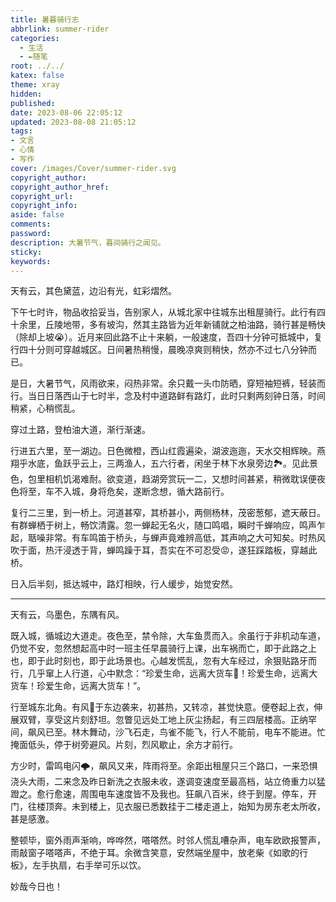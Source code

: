 ```yaml
---
title: 暑暮骑行志
abbrlink: summer-rider
categories:
  - 生活
  - ✒️随笔
root: ../../
katex: false
theme: xray
hidden: 
published: 
date: 2023-08-06 22:05:12
updated: 2023-08-08 21:05:12
tags:
- 文言
- 心情
- 写作
cover: /images/Cover/summer-rider.svg
copyright_author:
copyright_author_href:
copyright_url:
copyright_info:
aside: false
comments:
password:
description: 大暑节气，暮间骑行之闻见。
sticky:
keywords:
---
```


天有云，其色黛蓝，边沿有光，虹彩熠然。

下午七时许，物品收拾妥当，告别家人，从城北家中往城东出租屋骑行。此行有四十余里，丘陵地带，多有坡沟，然其主路皆为近年新铺就之柏油路，骑行甚是畅快（除却上坡😭）。近月来回此路不止十来躺，一般速度，吾四十分钟可抵城中，复行四十分则可穿越城区。日间暑热稍慢，晨晚凉爽则稍快，然亦不过七八分钟而已。

是日，大暑节气，风雨欲来，闷热非常。余只戴一头巾防晒，穿短袖短裤，轻装而行。当日日落西山于七时半，念及村中道路鲜有路灯，此时只剩两刻钟日落，时间稍紧，心稍慌乱。

穿过土路，登柏油大道，渐行渐速。

行进五六里，至一湖边。日色微橙，西山红霞遍染，湖波迤迤，天水交相辉映。燕翔乎水底，鱼跃乎云上，三两渔人，五六行者，闲坐于林下水泉旁边🏞️。见此景色，包里相机饥渴难耐。欲变道，趋湖旁赏玩一二，又想时间甚紧，稍微耽误便夜色将至，车不入城，身将危矣，遂断念想，循大路前行。

复行二三里，到一桥上。河道甚窄，其桥甚小，两侧杨林，茂密葱郁，遮天蔽日。有群蝉栖于树上，畅饮清露。忽一蝉起无名火，随口鸣唱，瞬时千蝉响应，鸣声乍起，聒噪非常。有车鸣笛于桥头，与蝉声竟难辨高低，其声响之大可知矣。时热风吹于面，热汗浸透于背，蝉鸣躁于耳，吾实在不可忍受😡，遂狂踩踏板，穿越此桥。

日入后半刻，抵达城中，路灯相映，行人缓步，始觉安然。

---
天有云，乌墨色，东隅有风。


既入城，循城边大道走。夜色至，禁令除，大车鱼贯而入。余虽行于非机动车道，仍觉不安，忽然想起高中时一班主任早晨骑行上课，出车祸而亡，即于此路之上也，即于此时刻也，即于此场景也。心越发慌乱，忽有大车经过，余狠贴路牙而行，几乎窜上人行道，心中默念：“珍爱生命，远离大货车🚚！珍爱生命，远离大货车！珍爱生命，远离大货车！”。

行至城东北角。有风🍃于东边袭来，初甚热，又转凉，甚觉快意。便卷起上衣，伸展双臂，享受这片刻舒坦。忽瞥见远处工地上灰尘扬起，有三四层楼高。正纳罕间，飙风已至。林木舞动，沙飞石走，鸟雀不能飞，行人不能前，电车不能进。忙掩面低头，停于树旁避风。片刻，烈风歇止，余方才前行。

方少时，雷鸣电闪🌩️，飙风又来，阵雨将至。余距出租屋只三个路口，一来恐惧浇头大雨，二来念及昨日新洗之衣服未收，遂调变速度至最高档，站立倚重力以猛蹬之。愈行愈速，周围电车速度皆不及我也。狂飙八百米，终于到屋。停车，开门，往楼顶奔。未到楼上，见衣服已悉数挂于二楼走道上，始知为房东老太所收，甚是感激。

整顿毕，窗外雨声渐响，哗哗然，嗒嗒然。时邻人慌乱嘈杂声，电车欧欧报警声，雨敲窗子嗒嗒声，不绝于耳。余微含笑意，安然端坐屋中，放老柴《如歌的行板》，左手执扇，右手举可乐以饮。

妙哉今日也！







